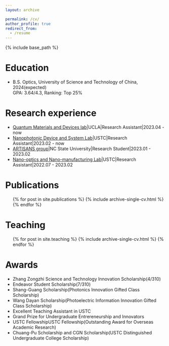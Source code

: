 ```yaml
---
layout: archive

permalink: /cv/
author_profile: true
redirect_from:
  - /resume
---
```


{% include base_path %}

Education
======
* B.S. Optics, University of Science and Technology of China, 2024(expected)<br/>
  GPA: 3.64/4.3, Ranking: Top 25%

Research experience
======
* [Quantum Materials and Devices lab](https://qmdlab.seas.ucla.edu/)|UCLA|Research Assistant|2023.04 - now
* [Nanophotonic Device and System Lab](http://np.ustc.edu.cn./main.htm)|USTC|Research Assistant|2023.02 - now 
* [ARTISANS group](https://www.ne.ncsu.edu/artisans/)|NC State University|Research Student|2023.01 - 2023.02
* [Nano-optics and Nano-manufacturing Lab](http://staff.ustc.edu.cn/~lwang121/index.html)|USTC|Research Assistant|2022.07 - 2023.02
 
Publications
======
  <ul>{% for post in site.publications %}
    {% include archive-single-cv.html %}
  {% endfor %}</ul>
  

  
Teaching
======
  <ul>{% for post in site.teaching %}
    {% include archive-single-cv.html %}
  {% endfor %}</ul>

Awards
======
* Zhang Zongzhi Science and Technology Innovation Scholarship(4/310)
* Endeavor Student Scholarship(7/310)
* Shang-Guang Scholarship(Photonics Innovation Gifted Class Scholarship)
* Wang Dayan Scholarship(Photoelectric Information Innovation Gifted Class Scholarship)
* Excellent Teaching Assistant in USTC
* Grand Prize for Undergraduate Entrereneurship and Innovators
* USTC FellowshipUSTC Fellowship(Outstanding Award for Overseas Academic Research)
* Chuang-Pu Scholarship and CGN Scholarship(USTC Distinguished Undergraduate College Scholarship)
  
